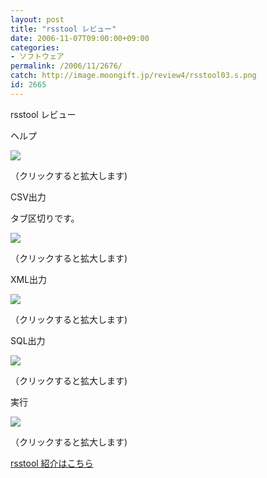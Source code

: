 ```yaml
---
layout: post
title: "rsstool レビュー"
date: 2006-11-07T09:00:00+09:00
categories:
- ソフトウェア
permalink: /2006/11/2676/
catch: http://image.moongift.jp/review4/rsstool03.s.png
id: 2665
---
```

rsstool レビュー  
<!--more-->

ヘルプ

  

[![](http://image.moongift.jp/review4/rsstool01.s.png)](http://image.moongift.jp/review4/rsstool01.png)  
  
（クリックすると拡大します)

  

CSV出力

  

タブ区切りです。

  

[![](http://image.moongift.jp/review4/rsstool02.s.png)](http://image.moongift.jp/review4/rsstool02.png)  
  
（クリックすると拡大します)

  

XML出力

  

[![](http://image.moongift.jp/review4/rsstool03.s.png)](http://image.moongift.jp/review4/rsstool03.png)  
  
（クリックすると拡大します)

  

SQL出力

  

[![](http://image.moongift.jp/review4/rsstool04.s.png)](http://image.moongift.jp/review4/rsstool04.png)  
  
（クリックすると拡大します)

  

実行

  

[![](http://image.moongift.jp/review4/rsstool05.s.png)](http://image.moongift.jp/review4/rsstool05.png)  
  
（クリックすると拡大します)

  

[rsstool 紹介はこちら](http://oss.moongift.jp/intro/i-2675.html)

